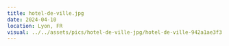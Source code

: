 ```yaml
---
title: hotel-de-ville.jpg
date: 2024-04-10
location: Lyon, FR
visual: ../../assets/pics/hotel-de-ville-jpg/hotel-de-ville-942a1ae3f3.jpg
---
```


